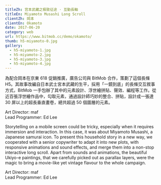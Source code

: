 ```yaml
---
titleZh: 宫本武藏之极致征途 · 互動長軸
titleEn: Miyamoto Musashi Long Scroll
clientZh: 岡本
clientEn: Okamoto
date: 2017-06-20
category: web
url: https://www.bitmob.cc/demo/okamoto/
thumb: h5-miyamoto-0.jpg
gallery:
  - h5-miyamoto-1.jpg
  - h5-miyamoto-2.jpg
  - h5-miyamoto-3.jpg
  - h5-miyamoto-4.jpg
---
```


為配合岡本在京東 618 促銷推廣，廣告公司與 BitMob 合作，策劃了這個長條 H5。其故事改編自日本武士宮本武藏的生平，採用「一鏡到底」的長條交互敘事方式，BitMob 一手包辦了其中的元素設計、浮世繪拼貼、聲效、編程等工作。從近百張浮世繪作品中，勾取元素，通過設計師巧妙的整合、拼貼，設計成一張達 30 屏以上的超長垂直畫卷，總共超過 50 個圖層的元素。

Art Director: maf<br/>Lead Programmer: Ed Lee

<!-- lang -->

Storytelling on a mobile screen could be tricky, especially when it requires immersion and interaction. In this case, it was about Miyamoto Musashi, a Japanese samurai icon. To present this household story in a new way, we cooperated with a senior copywriter to adapt it into new plots, with responsive animations and sound effects, and merge them into a non-stop interactive long scroll. Apart from sounds and animations, the beautiful Ukiyo-e paintings, that we carefully picked out as parallax layers, were the magic to bring a movie-like yet vintage flavour to the whole campaign.

Art Director: maf<br/>Lead Programmer: Ed Lee
